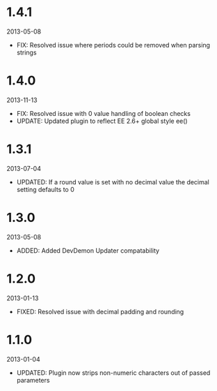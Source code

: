 # 1.4.1

2013-05-08

- FIX: Resolved issue where periods could be removed when parsing strings

# 1.4.0

2013-11-13

- FIX: Resolved issue with 0 value handling of boolean checks
- UPDATE: Updated plugin to reflect EE 2.6+ global style ee()

# 1.3.1

2013-07-04

- UPDATED: If a round value is set with no decimal value the decimal setting defaults to 0

# 1.3.0

2013-05-08

- ADDED: Added DevDemon Updater compatability

# 1.2.0

2013-01-13

- FIXED: Resolved issue with decimal padding and rounding

# 1.1.0

2013-01-04

- UPDATED: Plugin now strips non-numeric characters out of passed parameters